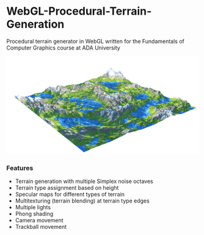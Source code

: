 # WebGL-Procedural-Terrain-Generation
Procedural terrain generator in WebGL written for the Fundamentals of Computer Graphics course at ADA University

![image](image.png)

### Features
- Terrain generation with multiple Simplex noise octaves
- Terrain type assignment based on height
- Specular maps for different types of terrain
- Multitexturing (terrain blending) at terrain type edges
- Multiple lights
- Phong shading
- Camera movement
- Trackball movement
